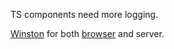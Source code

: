 TS components need more logging.

[Winston](https://github.com/winstonjs/winston) for both [browser](https://stackoverflow.com/questions/51110058/can-winston-logger-be-used-on-the-front-end-for-logging) and server.